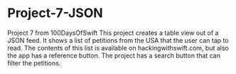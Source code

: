 # Project-7-JSON
Project 7 from 100DaysOfSwift
This project creates a table view out of a JSON feed.
It shows a list of petitions from the USA that the user can tap to read. The contents of this list is available on hackingwithswift.com, but also the app has a reference button. 
The project has a search button that can filter the petitions.
